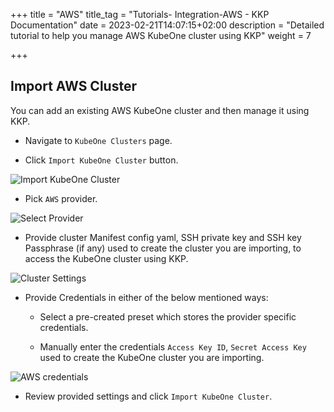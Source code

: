 +++
title = "AWS"
title_tag = "Tutorials- Integration-AWS - KKP Documentation"
date = 2023-02-21T14:07:15+02:00
description = "Detailed tutorial to help you manage AWS KubeOne cluster using KKP"
weight = 7

+++

## Import AWS Cluster

You can add an existing AWS KubeOne cluster and then manage it using KKP.

- Navigate to `KubeOne Clusters` page.

- Click `Import KubeOne Cluster` button.

![Import KubeOne Cluster](/img/kubermatic/v2.22/tutorials/kubeone_clusters/cluster_list_empty.png "Import KubeOne Cluster")

- Pick `AWS` provider.

![Select Provider](/img/kubermatic/v2.22/tutorials/kubeone_clusters/import_kubeone_cluster.png "Select Provider")

- Provide cluster Manifest config yaml, SSH private key and SSH key Passphrase (if any) used to create the cluster you are importing, to access the KubeOne cluster using KKP.

![Cluster Settings](/img/kubermatic/v2.22/tutorials/kubeone_clusters/cluster_settings_step.png "Cluster Settings")

- Provide Credentials in either of the below mentioned ways:
    - Select a pre-created preset which stores the provider specific credentials.

    - Manually enter the credentials `Access Key ID`, `Secret Access Key` used to create the KubeOne cluster you are importing.

![AWS credentials](/img/kubermatic/v2.22/tutorials/kubeone_clusters/aws_credentials_step.png "AWS credentials")

- Review provided settings and click `Import KubeOne Cluster`.



